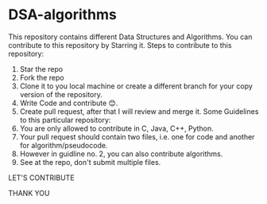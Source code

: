 # DSA-algorithms
This repository contains different Data Structures and Algorithms.
You can contribute to this repository by Starring it.
Steps to contribute to this repository:
1. Star the repo
2. Fork the repo
3. Clone it to you local machine or create a different branch for your copy version of the repository.
4. Write Code and contribute 😊.
5. Create pull request, after that I will review and merge it.
Some Guidelines to this particular repository:
1. You are only allowed to contribute in C, Java, C++, Python.
2. Your pull request should contain two files, i.e. one for code and another for algorithm/pseudocode.
3. However in guidline no. 2, you can also contribute algorithms.
4. See at the repo, don't submit multiple files.


LET'S CONTRIBUTE

THANK YOU
